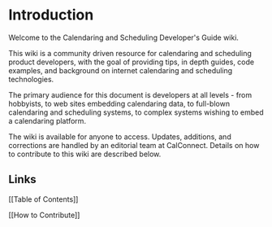 # Introduction #

Welcome to the Calendaring and Scheduling Developer's Guide wiki.

This wiki is a community driven resource for calendaring and scheduling product developers, with the goal of providing tips, in depth guides, code examples, and background on internet calendaring and scheduling technologies.

The primary audience for this document is developers at all levels - from hobbyists, to web sites embedding calendaring data, to full-blown calendaring and scheduling systems, to complex systems wishing to embed a calendaring platform.

The wiki is available for anyone to access. Updates, additions, and corrections are handled by an editorial team at CalConnect. Details on how to contribute to this wiki are described below.

## Links ##
[[Table of Contents]]

[[How to Contribute]]
